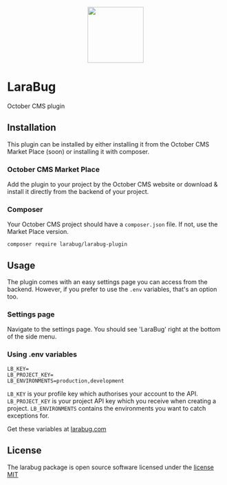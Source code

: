 <p align="center">
    <a href="https://www.larabug.com" target="_blank"><img width="130" src="https://www.larabug.com/images/larabug-logo-small.png"></a>
</p>

# LaraBug

October CMS plugin

## Installation 
This plugin can be installed by either installing it from the October CMS Market Place (soon) or installing it with composer.

### October CMS Market Place
Add the plugin to your project by the October CMS website or download & install it directly from the backend of your project. 

### Composer
Your October CMS project should have a `composer.json` file. If not, use the Market Place version.
```
composer require larabug/larabug-plugin
```

## Usage
The plugin comes with an easy settings page you can access from the backend. However, if you prefer to use the `.env` variables, that's an option too.  

### Settings page
Navigate to the settings page. You should see 'LaraBug' right at the bottom of the side menu.

### Using .env variables
```
LB_KEY=
LB_PROJECT_KEY=
LB_ENVIRONMENTS=production,development
```

`LB_KEY` is your profile key which authorises your account to the API.
`LB_PROJECT_KEY` is your project API key which you receive when creating a project.
`LB_ENVIRONMENTS` contains the environments you want to catch exceptions for.

Get these variables at [larabug.com](https://www.larabug.com)

## License
The larabug package is open source software licensed under the [license MIT](http://opensource.org/licenses/MIT)
